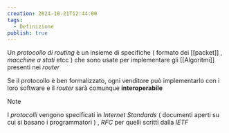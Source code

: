 ```yaml
---
creation: 2024-10-21T12:44:00
tags:
  - Definizione
publish: true
---
```

Un *protocollo di routing* è un insieme di specifiche ( formato dei [[packet]] , *macchine a stati* etcc ) che sono usate per implementare gli [[Algoritmi]] presenti nei *router*

Se il protocollo è ben formalizzato, ogni venditore può implementarlo con i loro software e il *router* sarà comunque **interoperabile**

>[!note] 
>I *protocolli* vengono specificati in *Internet Standards* ( documenti aperti su cui si basano i programmatori ) , *RFC* per quelli scritti dalla *IETF*